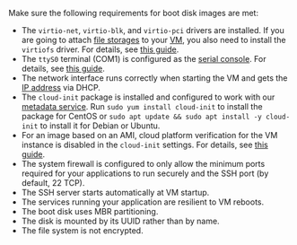Make sure the following requirements for boot disk images are met:
* The `virtio-net`, `virtio-blk`, and `virtio-pci` drivers are installed. If you are going to attach [file storages](../../compute/concepts/filesystem.md) to your [VM](../../compute/concepts/vm.md), you also need to install the `virtiofs` driver. For details, see [this guide](../../compute/operations/image-create/custom-image.md#virtio).
* The `ttyS0` terminal (COM1) is configured as the [serial console](../../compute/operations/serial-console/index.md). For details, see [this guide](../../compute/operations/image-create/custom-image.md#serial-console).
* The network interface runs correctly when starting the VM and gets the [IP address](../../vpc/concepts/address.md) via DHCP.
* The `cloud-init` package is installed and configured to work with our [metadata service](../../compute/operations/vm-info/get-info.md#inside-instance). Run `sudo yum install cloud-init` to install the package for CentOS or `sudo apt update && sudo apt install -y cloud-init` to install it for Debian or Ubuntu.
* For an image based on an AMI, cloud platform verification for the VM instance is disabled in the `cloud-init` settings. For details, see [this guide](../../compute/operations/image-create/custom-image.md#ec2).
* The system firewall is configured to only allow the minimum ports required for your applications to run securely and the SSH port (by default, 22 TCP).
* The SSH server starts automatically at VM startup.
* The services running your application are resilient to VM reboots.
* The boot disk uses MBR partitioning.
* The disk is mounted by its UUID rather than by name.
* The file system is not encrypted.

